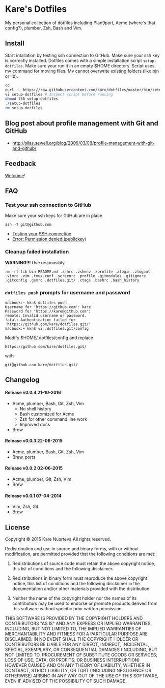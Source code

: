 # Kare's Dotfiles
My personal collection of dotfiles including Plan9port, Acme (where's that
config?), plumber, Zsh, Bash and Vim.

## Install

Start intallation by testing ssh connection to GitHub. Make sure your ssh key is
correctly installed.
Dotfiles comes with a simple installation script ```setup-dotfiles```. Make sure
your run it in an empty $HOME directory. Script uses mv command for moving
files. Mv cannot overwrite existing folders (like bin or lib).
```sh
cd
curl -L https://raw.githubusercontent.com/kare/dotfiles/master/bin/setup-dotfiles > setup-dotfiles
vi setup-dotfiles # Inspect script before running
chmod 755 setup-dotfiles
./setup-dotfiles
rm setup-dotfiles
```

## Blog post about profile management with Git and GitHub

* http://silas.sewell.org/blog/2009/03/08/profile-management-with-git-and-github/

## Feedback

[Welcome](https://github.com/kare/dotfiles/issues)!

## FAQ

### Test your ssh connection to GitHub

Make sure your ssh keys for GitHub are in place.
```
ssh -T git@github.com
```

* [Testing your SSH connection](https://help.github.com/articles/testing-your-ssh-connection/)
* [Error: Permission denied (publickey)](https://help.github.com/articles/error-permission-denied-publickey/)


### Cleanup failed installation
**WARNING!!!** Use responsibly
```
rm -rf lib bin README.md .zshrc .zshenv .zprofile .zlogin .zlogout .vimrc .vim .tmux.conf .screenrc .profile .gitmodules .gitignore .gitconfig .gemrc .dotfiles.git/ .ctags .bashrc .bash_history
```

### ```dotfiles push``` prompts for username and password
```
macbook:~ kkn$ dotfiles push
Username for 'https://github.com': kare
Password for 'https://kare@github.com':
remote: Invalid username or password.
fatal: Authentication failed for 'https://github.com/kare/dotfiles.git/'
macbook:~ kkn$ vi .dotfiles.git/config
```

Modify $HOME/.dotfiles/config and replace
```
https://github.com/kare/dotfiles.git/
```
with
```
git@github.com:kare/dotfiles.git/
```

## Changelog

#### Release v0.0.4 21-10-2016

* Acme, plumber, Bash, Git, Zsh, Vim
	- No shell history
	- Bash customized for Acme
	- Zsh for other command line work
	- Improved docs
* Brew

#### Release v0.0.3 22-08-2015

* Acme, plumber, Bash, Git, Zsh, Vim
* Brew, ports

#### Release v0.0.2 02-06-2015

* Acme, plumber, Git, Zsh, Vim
* Brew

#### Release v0.0.1 07-04-2014

* Vim, Zsh, Git
* Brew

## License

Copyright © 2015 Kare Nuorteva
All rights reserved.

Redistribution and use in source and binary forms, with or without
modification, are permitted provided that the following conditions are
met:

1. Redistributions of source code must retain the above copyright
notice, this list of conditions and the following disclaimer.

2. Redistributions in binary form must reproduce the above
copyright notice, this list of conditions and the following disclaimer
in the documentation and/or other materials provided with the
distribution.

3. Neither the name of the copyright holder nor the names of its
contributors may be used to endorse or promote products derived from
this software without specific prior written permission.

THIS SOFTWARE IS PROVIDED BY THE COPYRIGHT HOLDERS AND CONTRIBUTORS
"AS IS" AND ANY EXPRESS OR IMPLIED WARRANTIES, INCLUDING, BUT NOT
LIMITED TO, THE IMPLIED WARRANTIES OF MERCHANTABILITY AND FITNESS FOR
A PARTICULAR PURPOSE ARE DISCLAIMED. IN NO EVENT SHALL THE COPYRIGHT
HOLDER OR CONTRIBUTORS BE LIABLE FOR ANY DIRECT, INDIRECT, INCIDENTAL,
SPECIAL, EXEMPLARY, OR CONSEQUENTIAL DAMAGES (INCLUDING, BUT NOT
LIMITED TO, PROCUREMENT OF SUBSTITUTE GOODS OR SERVICES; LOSS OF USE,
DATA, OR PROFITS; OR BUSINESS INTERRUPTION) HOWEVER CAUSED AND ON ANY
THEORY OF LIABILITY, WHETHER IN CONTRACT, STRICT LIABILITY, OR TORT
(INCLUDING NEGLIGENCE OR OTHERWISE) ARISING IN ANY WAY OUT OF THE USE
OF THIS SOFTWARE, EVEN IF ADVISED OF THE POSSIBILITY OF SUCH DAMAGE.
